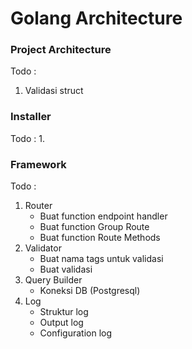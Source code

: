 # Golang Architecture

### Project Architecture
Todo :
1. Validasi struct

### Installer
Todo : 
1. 

### Framework
Todo : 
1. Router
    - Buat function endpoint handler
    - Buat function Group Route
    - Buat function Route Methods
2. Validator
    - Buat nama tags untuk validasi
    - Buat validasi
3. Query Builder
    - Koneksi DB (Postgresql)
4. Log
    - Struktur log
    - Output log
    - Configuration log
